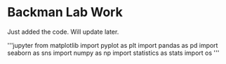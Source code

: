 # Backman Lab Work

Just added the code. Will update later.

'''jupyter
from matplotlib import pyplot as plt
import pandas as pd
import seaborn as sns
import numpy as np
import statistics as stats
import os
'''

